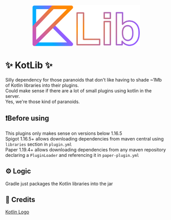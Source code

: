<div align="center">
<img src="assets/kotlib.svg" height="128">
</div>

# ✨ KotLib ✨
Silly dependency for those paranoids that don't like having to shade ~1Mb of Kotlin libraries into their plugins. \
Could make sense if there are a lot of small plugins using kotlin in the server. \
Yes, we're those kind of paranoids.

## ❗Before using
This plugins only makes sense on versions below 1.16.5 \
Spigot 1.16.5+ allows downloading dependencies from maven central using `libraries` section in `plugin.yml` \
Paper 1.19.4+ allows downloading dependencies from any maven repository declaring a `PluginLoader` and referencing it in `paper-plugin.yml`

## ⚙️ Logic
Gradle just packages the Kotlin libraries into the jar

## 📃 Credits
[Kotlin Logo](https://plugins.jetbrains.com/plugin/14835-kotlin-builder-generator)
